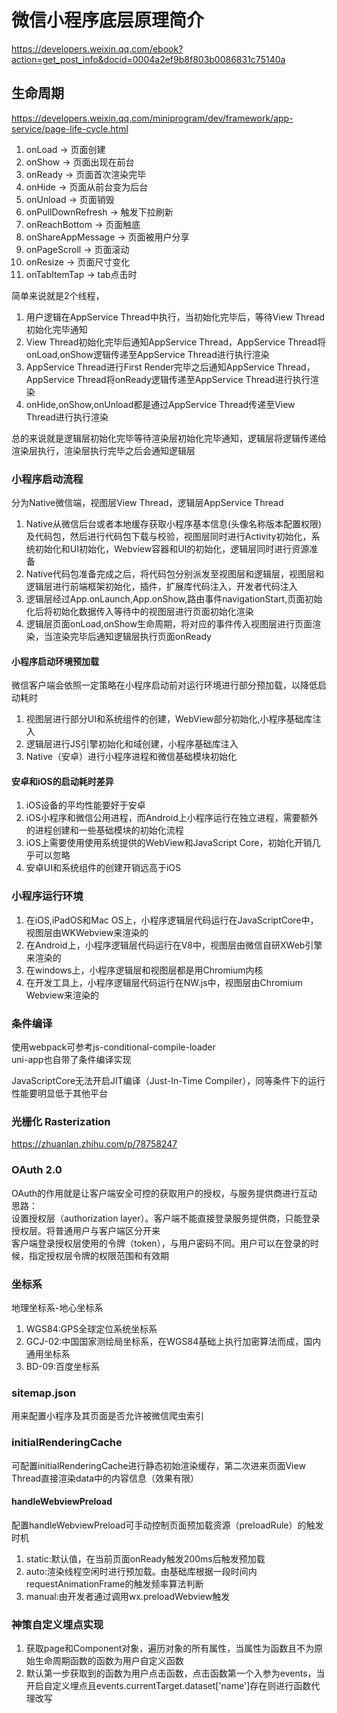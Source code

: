 # 微信小程序底层原理简介
https://developers.weixin.qq.com/ebook?action=get_post_info&docid=0004a2ef9b8f803b0086831c75140a  

## 生命周期
https://developers.weixin.qq.com/miniprogram/dev/framework/app-service/page-life-cycle.html    

1. onLoad -> 页面创建
2. onShow -> 页面出现在前台
3. onReady -> 页面首次渲染完毕
4. onHide -> 页面从前台变为后台
5. onUnload -> 页面销毁
6. onPullDownRefresh -> 触发下拉刷新
7. onReachBottom -> 页面触底
8. onShareAppMessage -> 页面被用户分享
9. onPageScroll -> 页面滚动
10. onResize -> 页面尺寸变化
11. onTabItemTap -> tab点击时

简单来说就是2个线程，
1. 用户逻辑在AppService Thread中执行，当初始化完毕后，等待View Thread初始化完毕通知
2. View Thread初始化完毕后通知AppService Thread，AppService Thread将onLoad,onShow逻辑传递至AppService Thread进行执行渲染      
3. AppService Thread进行First Render完毕之后通知AppService Thread，AppService Thread将onReady逻辑传递至AppService Thread进行执行渲染        
4. onHide,onShow,onUnload都是通过AppService Thread传递至View Thread进行执行渲染      

总的来说就是逻辑层初始化完毕等待渲染层初始化完毕通知，逻辑层将逻辑传递给渲染层执行，渲染层执行完毕之后会通知逻辑层  


### 小程序启动流程
分为Native微信端，视图层View Thread，逻辑层AppService Thread      

1. Native从微信后台或者本地缓存获取小程序基本信息(头像名称版本配置权限)及代码包，然后进行代码包下载与校验，视图层同时进行Activity初始化，系统初始化和UI初始化，Webview容器和UI的初始化，逻辑层同时进行资源准备   
2. Native代码包准备完成之后，将代码包分别派发至视图层和逻辑层，视图层和逻辑层进行前端框架初始化，插件，扩展库代码注入，开发者代码注入   
3. 逻辑层经过App.onLaunch,App.onShow,路由事件navigationStart,页面初始化后将初始化数据传入等待中的视图层进行页面初始化渲染   
4. 逻辑层页面onLoad,onShow生命周期，将对应的事件传入视图层进行页面渲染，当渲染完毕后通知逻辑层执行页面onReady    

#### 小程序启动环境预加载
微信客户端会依照一定策略在小程序启动前对运行环境进行部分预加载，以降低启动耗时   
1. 视图层进行部分UI和系统组件的创建，WebView部分初始化,小程序基础库注入
2. 逻辑层进行JS引擎初始化和域创建，小程序基础库注入
3. Native（安卓）进行小程序进程和微信基础模块初始化   

#### 安卓和iOS的启动耗时差异
1. iOS设备的平均性能要好于安卓   
2. iOS小程序和微信公用进程，而Android上小程序运行在独立进程，需要额外的进程创建和一些基础模块的初始化流程
3. iOS上需要使用使用系统提供的WebView和JavaScript Core，初始化开销几乎可以忽略
4. 安卓UI和系统组件的创建开销远高于iOS


### 小程序运行环境
1. 在iOS,iPadOS和Mac OS上，小程序逻辑层代码运行在JavaScriptCore中，视图层由WKWebview来渲染的
2. 在Android上，小程序逻辑层代码运行在V8中，视图层由微信自研XWeb引擎来渲染的
3. 在windows上，小程序逻辑层和视图层都是用Chromium内核
4. 在开发工具上，小程序逻辑层代码运行在NW.js中，视图层由Chromium Webview来渲染的    

### 条件编译
使用webpack可参考js-conditional-compile-loader      
uni-app也自带了条件编译实现    



JavaScriptCore无法开启JIT编译（Just-In-Time Compiler），同等条件下的运行性能要明显低于其他平台     

### 光栅化 Rasterization
https://zhuanlan.zhihu.com/p/78758247

### OAuth 2.0
OAuth的作用就是让客户端安全可控的获取用户的授权，与服务提供商进行互动    
思路：     
设置授权层（authorization layer）。客户端不能直接登录服务提供商，只能登录授权层。将普通用户与客户端区分开来    
客户端登录授权层使用的令牌（token），与用户密码不同。用户可以在登录的时候，指定授权层令牌的权限范围和有效期      

### 坐标系
地理坐标系-地心坐标系
1. WGS84:GPS全球定位系统坐标系
2. GCJ-02:中国国家测绘局坐标系，在WGS84基础上执行加密算法而成，国内通用坐标系
3. BD-09:百度坐标系

### sitemap.json
用来配置小程序及其页面是否允许被微信爬虫索引     

### initialRenderingCache
可配置initialRenderingCache进行静态初始渲染缓存，第二次进来页面View Thread直接渲染data中的内容信息（效果有限）   


#### handleWebviewPreload
配置handleWebviewPreload可手动控制页面预加载资源（preloadRule）的触发时机
1. static:默认值，在当前页面onReady触发200ms后触发预加载
2. auto:渲染线程空闲时进行预加载。由基础库根据一段时间内requestAnimationFrame的触发频率算法判断
3. manual:由开发者通过调用wx.preloadWebview触发    


### 神策自定义埋点实现

1. 获取page和Component对象，遍历对象的所有属性，当属性为函数且不为原始生命周期函数的函数为用户自定义函数
2. 默认第一步获取到的函数为用户点击函数，点击函数第一个入参为events，当开启自定义埋点且events.currentTarget.dataset['name']存在则进行函数代理改写    
